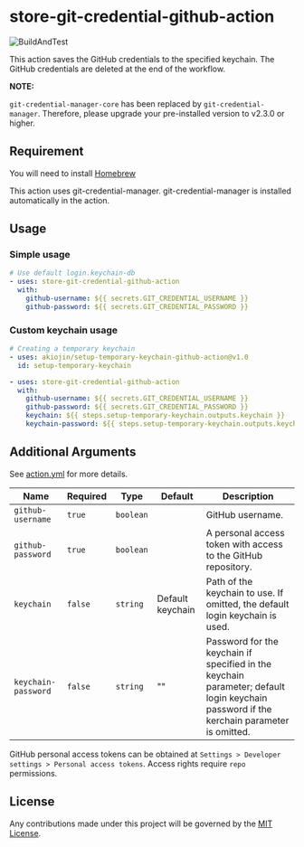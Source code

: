 # store-git-credential-github-action

![BuildAndTest][0]

This action saves the GitHub credentials to the specified keychain.
The GitHub credentials are deleted at the end of the workflow.

**NOTE:**

`git-credential-manager-core` has been replaced by `git-credential-manager`.
Therefore, please upgrade your pre-installed version to v2.3.0 or higher.

## Requirement

You will need to install [Homebrew](https://brew.sh/)

This action uses git-credential-manager.
git-credential-manager is installed automatically in the action.

## Usage

### Simple usage

```yml
# Use default login.keychain-db
- uses: store-git-credential-github-action
  with:
    github-username: ${{ secrets.GIT_CREDENTIAL_USERNAME }}
    github-password: ${{ secrets.GIT_CREDENTIAL_PASSWORD }}
```

### Custom keychain usage

```yml
# Creating a temporary keychain
- uses: akiojin/setup-temporary-keychain-github-action@v1.0
  id: setup-temporary-keychain

- uses: store-git-credential-github-action
  with:
    github-username: ${{ secrets.GIT_CREDENTIAL_USERNAME }}
    github-password: ${{ secrets.GIT_CREDENTIAL_PASSWORD }}
    keychain: ${{ steps.setup-temporary-keychain.outputs.keychain }}
    keychain-password: ${{ steps.setup-temporary-keychain.outputs.keychain-password }}
```

## Additional Arguments

See [action.yml][3] for more details.

| Name                | Required | Type      | Default          | Description                                                                                                                             |
| ------------------- | -------- | --------- | ---------------- | --------------------------------------------------------------------------------------------------------------------------------------- |
| `github-username`   | `true`   | `boolean` |                  | GitHub username.                                                                                                                        |
| `github-password`   | `true`   | `boolean` |                  | A personal access token with access to the GitHub repository.                                                                           |
| `keychain`          | `false`  | `string`  | Default keychain | Path of the keychain to use. If omitted, the default login keychain is used.                                                            |
| `keychain-password` | `false`  | `string`  | ""               | Password for the keychain if specified in the keychain parameter; default login keychain password if the kerchain parameter is omitted. |

GitHub personal access tokens can be obtained at `Settings > Developer settings > Personal access tokens`.
Access rights require `repo` permissions.

## License

Any contributions made under this project will be governed by the [MIT License][4].

[0]: https://github.com/akiojin/store-git-credential-github-action/actions/workflows/BuildAndTest.yml/badge.svg
[3]: https://github.com/akiojin/store-git-credential-github-action/blob/main/action.yml
[4]: https://github.com/akiojin/store-git-credential-github-action/blob/main/LICENSE
